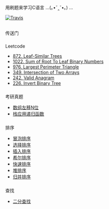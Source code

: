 用刷题来学习C语言 ...(｡•ˇ‸ˇ•｡) ...

[![Travis](https://img.shields.io/badge/language-C-green.svg)]()
##
传送门
###
Leetcode
- [872. Leaf-Similar Trees](Leetcode/Tree/872.Leaf-Similar-Trees.c)
- [1022. Sum of Root To Leaf Binary Numbers](Leetcode/Tree/1022.Sum-of-Root-To-Leaf-Binary-Numbers.c)
- [976. Largest Perimeter Triangle](Leetcode/Sort/976.Largest-Perimeter-Triangle.c)
- [349. Intersection of Two Arrays](Leetcode/Sort/349.Intersection-of-Two-Arrays.c)
- [242. Valid Anagram](Leetcode/Sort/242.Valid-Anagram.c)
- [226. Invert Binary Tree](Leetcode/Tree/226.Invert-Binary-Tree.c)
###
考研真题
- [数组左移N位](GraduateEntranceExamination/circular-left-shift.c)
- [栈应用递归函数](GraduateEntranceExamination/stack_fucntion.md)
###
排序
- [冒泡排序](GraduateEntranceExamination/Sort/bubble_sort.c)
- [选择排序](GraduateEntranceExamination/Sort/selection_sort.c)
- [插入排序](GraduateEntranceExamination/Sort/insertion_sort.c)
- [希尔排序](GraduateEntranceExamination/Sort/shell_sort.c)
- [快速排序](GraduateEntranceExamination/Sort/quick_sort.c)
- [堆排序](GraduateEntranceExamination/Sort/heap_sort.c)
- [归并排序](GraduateEntranceExamination/Sort/merge_sort.c)
###
查找
- [二分查找](Search/binary-search.c)
